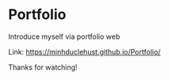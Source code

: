 # Portfolio
Introduce myself via portfolio web

Link: https://minhduclehust.github.io/Portfolio/

Thanks for watching!
